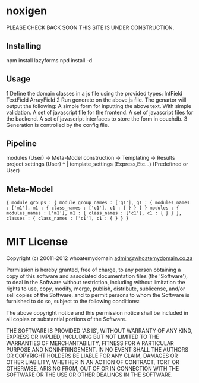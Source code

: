 noxigen 
=============

PLEASE CHECK BACK SOON THIS SITE IS UNDER CONSTRUCTION. 


Installing
----------
npm install lazyforms
npd install -d

Usage
-----
1 Define the domain classes in a js file using the provided types:
    IntField
    TextField
    ArrayField
2 Run generate on the above js file. The genartor will output the following:
    A simple form for inputting the above text. With simple validation.
    A set of javascript file for the frontend.
    A set of javascript files for the backend.
    A set of javascript interfaces to store the form in couchdb.
3 Generation is controlled by the config file.

Pipeline
-------------
modules (User)              -> Meta-Model construction -> Templating -> Results
project settings (User)                                     ^
                                                            |
                                    template_settings (Express,Etc...) (Predefined or User)

Meta-Model
------------
`
{ module_groups : {
    module_group_names : ['g1'],
    g1 : {
      modules_names : ['m1'],
      m1 : {
        class_names : ['c1'],
        c1 : {
        }
      }
    }
  }
  modules : {
    modules_names : ['m1'],
    m1 : {
      class_names : ['c1'],
      c1 : {
      }
    }
  },
  classes : {
    class_names : ['c1'],
    c1 : {
    }
  }
}
`


MIT License
===========
Copyright (c) 20011-2012 whoatemydomain <admin@whoatemydomain.co.za>

Permission is hereby granted, free of charge, to any person obtaining
a copy of this software and associated documentation files (the
'Software'), to deal in the Software without restriction, including
without limitation the rights to use, copy, modify, merge, publish,
distribute, sublicense, and/or sell copies of the Software, and to
permit persons to whom the Software is furnished to do so, subject to
the following conditions:

The above copyright notice and this permission notice shall be
included in all copies or substantial portions of the Software.

THE SOFTWARE IS PROVIDED 'AS IS', WITHOUT WARRANTY OF ANY KIND,
EXPRESS OR IMPLIED, INCLUDING BUT NOT LIMITED TO THE WARRANTIES OF
MERCHANTABILITY, FITNESS FOR A PARTICULAR PURPOSE AND NONINFRINGEMENT.
IN NO EVENT SHALL THE AUTHORS OR COPYRIGHT HOLDERS BE LIABLE FOR ANY
CLAIM, DAMAGES OR OTHER LIABILITY, WHETHER IN AN ACTION OF CONTRACT,
TORT OR OTHERWISE, ARISING FROM, OUT OF OR IN CONNECTION WITH THE
SOFTWARE OR THE USE OR OTHER DEALINGS IN THE SOFTWARE.